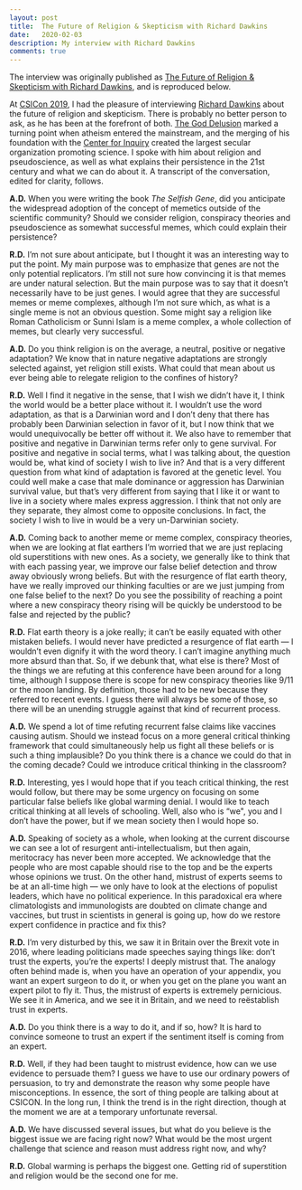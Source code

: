 ```yaml
---
layout: post
title:	The Future of Religion & Skepticism with Richard Dawkins
date:   2020-02-03
description: My interview with Richard Dawkins
comments: true
---
```


The interview was originally published as [The Future of Religion & Skepticism with Richard Dawkins](https://centerforinquiry.org/blog/the-future-of-religion-skepticism-with-richard-dawkins/), and is reproduced below.

At [CSICon 2019](https://csiconference.org/), I had the pleasure of interviewing [Richard Dawkins](https://en.wikipedia.org/wiki/Richard_Dawkins) about the future of religion and skepticism. There is probably no better person to ask, as he has been at the forefront of both. [The God Delusion](https://en.wikipedia.org/wiki/The_God_Delusion) marked a turning point when atheism entered the mainstream, and the merging of his foundation with the [Center for Inquiry](https://centerforinquiry.org/) created the largest secular organization promoting science. I spoke with him about religion and pseudoscience, as well as what explains their persistence in the 21st century and what we can do about it. A transcript of the conversation, edited for clarity, follows.

**A.D.**	When you were writing the book *The Selfish Gene*, did you anticipate the widespread adoption of the concept of memetics outside of the scientific community? Should we consider religion, conspiracy theories and pseudoscience as somewhat successful memes, which could explain their persistence?

**R.D.**	I’m not sure about anticipate, but I thought it was an interesting way to put the point. My main purpose was to emphasize that genes are not the only potential replicators. I’m still not sure how convincing it is that memes are under natural selection. But the main purpose was to say that it doesn’t necessarily have to be just genes. I would agree that they are successful memes or meme complexes, although I’m not sure which, as what is a single meme is not an obvious question. Some might say a religion like Roman Catholicism or Sunni Islam is a meme complex, a whole collection of memes, but clearly very successful.

**A.D.**	Do you think religion is on the average, a neutral, positive or negative adaptation? We know that in nature negative adaptations are strongly selected against, yet religion still exists. What could that mean about us ever being able to relegate religion to the confines of history?

**R.D.**	Well I find it negative in the sense, that I wish we didn’t have it, I think the world would be a better place without it. I wouldn’t use the word adaptation, as that is a Darwinian word and I don’t deny that there has probably been Darwinian selection in favor of it, but I now think that we would unequivocally be better off without it. We also have to remember that positive and negative in Darwinian terms refer only to gene survival. For positive and negative in social terms, what I was talking about, the question would be, what kind of society I wish to live in? And that is a very different question from what kind of adaptation is favored at the genetic level.  You could well make a case that male dominance or aggression has Darwinian survival value, but that’s very different from saying that I like it or want to live in a society where males express aggression. I think that not only are they separate, they almost come to opposite conclusions. In fact, the society I wish to live in would be a very un-Darwinian society.

**A.D.**	Coming back to another meme or meme complex, conspiracy theories, when we are looking at flat earthers I’m worried that we are just replacing old superstitions with new ones. As a society, we generally like to think that with each passing year, we improve our false belief detection and throw away obviously wrong beliefs. But with the resurgence of flat earth theory, have we really improved our thinking faculties or are we just jumping from one false belief to the next? Do you see the possibility of reaching a point where a new conspiracy theory rising will be quickly be understood to be false and rejected by the public?

**R.D.**	Flat earth theory is a joke really; it can’t be easily equated with other mistaken beliefs. I would never have predicted a resurgence of flat earth — I wouldn’t even dignify it with the word theory. I can’t imagine anything much more absurd than that. So, if we debunk that, what else is there? Most of the things we are refuting at this conference have been around for a long time, although I suppose there is scope for new conspiracy theories like 9/11 or the moon landing. By definition, those had to be new because they referred to recent events. I guess there will always be some of those, so there will be an unending struggle against that kind of recurrent process.

**A.D.**	We spend a lot of time refuting recurrent false claims like vaccines causing autism. Should we instead focus on a more general critical thinking framework that could simultaneously help us fight all these beliefs or is such a thing implausible? Do you think there is a chance we could do that in the coming decade? Could we introduce critical thinking in the classroom?

**R.D.**	Interesting, yes I would hope that if you teach critical thinking, the rest would follow, but there may be some urgency on focusing on some particular false beliefs like global warming denial. I would like to teach critical thinking at all levels of schooling. Well, also who is “we", you and I don’t have the power, but if we mean society then I would hope so.

**A.D.**	Speaking of society as a whole, when looking at the current discourse we can see a lot of resurgent anti-intellectualism, but then again, meritocracy has never been more accepted. We acknowledge that the people who are most capable should rise to the top and be the experts whose opinions we trust. On the other hand, mistrust of experts seems to be at an all-time high — we only have to look at the elections of populist leaders, which have no political experience. In this paradoxical era where climatologists and immunologists are doubted on climate change and vaccines, but trust in scientists in general is going up, how do we restore expert confidence in practice and fix this? 

**R.D.**	I’m very disturbed by this, we saw it in Britain over the Brexit vote in 2016, where leading politicians made speeches saying things like: don’t trust the experts, you’re the experts! I deeply mistrust that. The analogy often behind made is, when you have an operation of your appendix, you want an expert surgeon to do it, or when you get on the plane you want an expert pilot to fly it. Thus, the mistrust of experts is extremely pernicious. We see it in America, and we see it in Britain, and we need to reëstablish trust in experts.

**A.D.**	Do you think there is a way to do it, and if so, how? It is hard to convince someone to trust an expert if the sentiment itself is coming from an expert.

**R.D.**	Well, if they had been taught to mistrust evidence, how can we use evidence to persuade them? I guess we have to use our ordinary powers of persuasion, to try and demonstrate the reason why some people have misconceptions. In essence, the sort of thing people are talking about at CSICON. In the long run, I think the trend is in the right direction, though at the moment we are at a temporary unfortunate reversal. 

**A.D.**	We have discussed several issues, but what do you believe is the biggest issue we are facing right now? What would be the most urgent challenge that science and reason must address right now, and why?

**R.D.**	Global warming is perhaps the biggest one. Getting rid of superstition and religion would be the second one for me. 